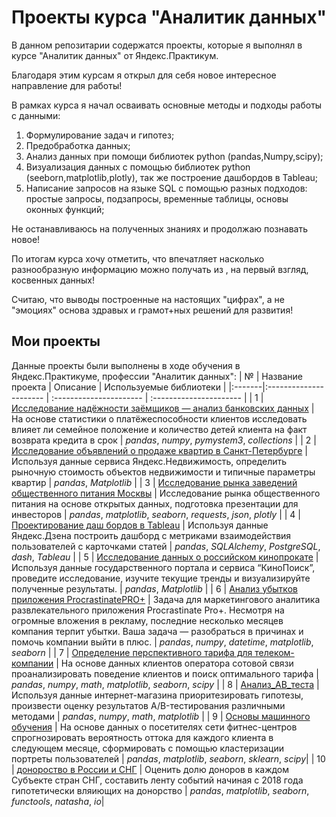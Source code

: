 # Проекты курса "Аналитик данных" 

В данном репозитарии содержатся проекты, которые я выполнял в курсе "Аналитик данных" от Яндекс.Практикум.

Благодаря этим курсам я открыл для себя новое интересное направление для работы!

В рамках курса я начал осваивать основные методы и подходы работы с данными:

1. Формулирование задач и гипотез;
2. Предобработка данных;
3. Анализ данных при помощи библиотек python (pandas,Numpy,scipy);
4. Визуализация данных с помощью библиотек python (seeborn,matplotlib,plotly), так же построение дашбордов в Tableau;
5. Написание запросов на языке SQL с помощью разных подходов: простые запросы, подзапросы, временные таблицы, основы оконных функций; 

Не останавливаюсь на полученных знаниях и продолжаю познавать новое!

По итогам курса хочу отметить, что впечатляет насколько разнообразную информацию можно получать из , на первый взгляд, косвенных данных!

Считаю, что выводы построенные на настоящих "цифрах", а не "эмоциях" основа здравых и грамот+ных решений для развития!
## Мои проекты

Данные проекты были выполнены в ходе обучения в Яндекс.Практикуме, профессии "Аналитик данных":
|  № | Название проекта | Описание | Используемые библиотеки | 
|:-------|:---------------------- | :---------------------- | :---------------------- |
| 1 | [Исследование надёжности заёмщиков — анализ банковских данных](Исследование_надёжности_заёмщиков—анализ_банковских_данных) | На основе статистики о платёжеспособности клиентов исследовать влияет ли семейное положение и количество детей клиента на факт возврата кредита в срок | *pandas*, *numpy*, *pymystem3*, *collections* |
| 2 | [Исследование объявлений о продаже квартир в Санкт-Петербурге](Исследование_объявлений_о_продаже_квартир_в_Санкт-Петербурге) | Используя данные сервиса Яндекс.Недвижимость, определить рыночную стоимость объектов недвижимости и типичные параметры квартир | *pandas*, *Matplotlib* |
| 3 | [Исследование рынка заведений общественного питания Москвы](Исследование_рынка_заведений_общественного_питания_Москвы) | Исследование рынка общественного питания на основе открытых данных, подготовка презентации для инвесторов | *pandas*, *matplotlib*, *seaborn*, *requests*, *json*, *plotly* |
| 4 | [Проектирование даш бордов в Tableau](Проектирование_даш_бордов_в_Tableau) | Используя данные Яндекс.Дзена построить дашборд с метриками взаимодействия пользователей с карточками статей | *pandas*, *SQLAlchemy*, *PostgreSQL*, *dash*, *Tableau* |
| 5 | [Исследование данных о российском кинопрокате](Исследование_данных_о_российском_кинопрокате) | Используя данные государственного портала и сервиса “КиноПоиск”, проведите исследование, изучите текущие тренды и визуализируйте полученные результаты. | *pandas*, *Matplotlib* |
| 6 | [Анализ убытков приложения ProcrastinatePRO+](Анализ_бизнес_показателей) | Задача для маркетингового аналитика развлекательного приложения Procrastinate Pro+. Несмотря на огромные вложения в рекламу, последние несколько месяцев компания терпит убытки. Ваша задача — разобраться в причинах и помочь компании выйти в плюс. | *pandas*, *numpy*, *datetime*, *matplotlib*, *seaborn* |
| 7 | [Определение перспективного тарифа для телеком-компании](Определение_перспективного_тарифа_для_телеком-компании) | На основе данных клиентов оператора сотовой связи проанализировать поведение клиентов и поиск оптимального тарифа | *pandas*, *numpy*, *math*, *matplotlib*, *seaborn*, *scipy* |
| 8 | [Анализ_AB_теста](Анализ_AB_теста) | Используя данные интернет-магазина приоритезировать гипотезы, произвести оценку результатов A/B-тестирования различными методами | *pandas*, *numpy*, *math*, *matplotlib* |
| 9 | [Основы машинного обучения](Основы_машинного_обучения) | На основе данных о посетителях сети фитнес-центров спрогнозировать вероятность оттока для каждого клиента в следующем месяце, сформировать с помощью кластеризации портреты пользователей | *pandas*, *matplotlib*, *seaborn*, *sklearn*, *scipy*|
| 10 | [донороство в России и СНГ](Донороство_в_России_и_СНГ) | Оценить долю доноров в каждом Субъекте стран СНГ, составить ленту событий начиная с 2018 года гипотетически вляиющих на донорство | *pandas*, *matplotlib*, *seaborn*, *functools*, *natasha*, *io*|


